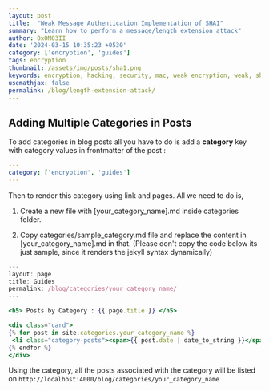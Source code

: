 ```yaml
---
layout: post
title:  "Weak Message Authentication Implementation of SHA1"
summary: "Learn how to perform a message/length extension attack"
author: 0x0M03II
date: '2024-03-15 10:35:23 +0530'
category: ['encryption', 'guides']
tags: encryption
thumbnail: /assets/img/posts/sha1.png
keywords: encryption, hacking, security, mac, weak encryption, weak, sha1, sha, hashing
usemathjax: false
permalink: /blog/length-extension-attack/
---
```


## Adding Multiple Categories in Posts

To add categories in blog posts all you have to do is add a **category** key with category values in frontmatter of the post :

```yml
---
category: ['encryption', 'guides']
---
```

Then to render this category using link and pages. All we need to do is,

1. Create a new file with [your_category_name].md inside categories folder.

2. Copy categories/sample_category.md file and replace the content in [your_category_name].md in that. (Please don't copy the code below its just sample, since it renders the jekyll syntax dynamically)

```jsx
---
layout: page
title: Guides
permalink: /blog/categories/your_category_name/
---

<h5> Posts by Category : {{ page.title }} </h5>

<div class="card">
{% for post in site.categories.your_category_name %}
 <li class="category-posts"><span>{{ post.date | date_to_string }}</span> &nbsp; <a href="{{ post.url }}">{{ post.title }}</a></li>
{% endfor %}
</div>
```

Using the category, all the posts associated with the category will be listed on
`http://localhost:4000/blog/categories/your_category_name`